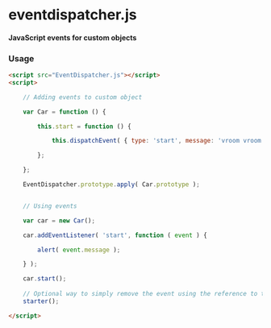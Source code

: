 eventdispatcher.js
========

#### JavaScript events for custom objects ####

### Usage ###

```html
<script src="EventDispatcher.js"></script>
<script>

	// Adding events to custom object

	var Car = function () {

		this.start = function () {

			this.dispatchEvent( { type: 'start', message: 'vroom vroom!' } );

		};

	};

	EventDispatcher.prototype.apply( Car.prototype );


	// Using events

	var car = new Car();

	car.addEventListener( 'start', function ( event ) {

		alert( event.message );

	} );

	car.start();
	
	// Optional way to simply remove the event using the reference to the handler.
	starter();

</script>
```
